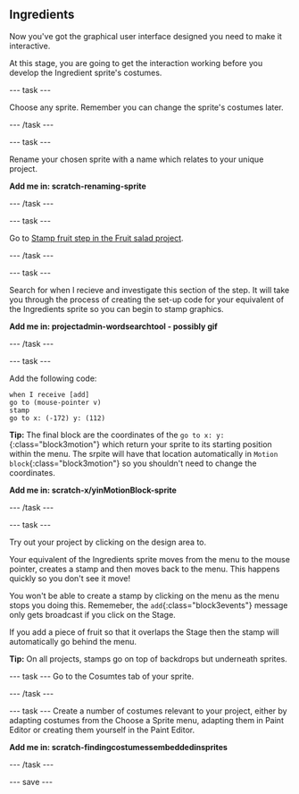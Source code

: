 ## Ingredients
Now you've got the graphical user interface designed you need to make it interactive.

At this stage, you are going to get the interaction working before you develop the Ingredient sprite's costumes. 

--- task ---

Choose any sprite. Remember you can change the sprite's costumes later.

--- /task ---

--- task ---

Rename your chosen sprite with a name which relates to your unique project.

**Add me in: scratch-renaming-sprite**

--- /task ---

--- task ---

Go to [Stamp fruit step in the Fruit salad project](https://learning-admin.raspberrypi.org/en/projects/fruit-salad/1). 

--- /task ---

--- task ---

Search for when I recieve and investigate this section of the step. It will take you through the process of creating the set-up code for your equivalent of the Ingredients sprite so you can begin to stamp graphics.

**Add me in: projectadmin-wordsearchtool - possibly gif**

--- /task ---

--- task ---

Add the following code:
```blocks3
when I receive [add]
go to (mouse-pointer v)
stamp
go to x: (-172) y: (112)
```

**Tip:** The final block are the coordinates of the `go to x: y:`{:class="block3motion"} which return your sprite to its starting position within the menu. The srpite will have that location automatically in `Motion block`{:class="block3motion"} so you shouldn't need to change the coordinates.

**Add me in: scratch-x/yinMotionBlock-sprite**

--- /task ---

--- task ---

Try out your project by clicking on the design area to.

Your equivalent of the Ingredients sprite moves from the menu to the mouse pointer, creates a stamp and then moves back to the menu. This happens quickly so you don't see it move!

You won't be able to create a stamp by clicking on the menu as the menu stops you doing this. Rememeber, the `add`{:class="block3events"} message only gets broadcast if you click on the Stage.

If you add a piece of fruit so that it overlaps the Stage then the stamp will automatically go behind the menu. 

**Tip:** On all projects, stamps go on top of backdrops but underneath sprites. 

--- task ---
Go to the Cosumtes tab of your sprite.

--- /task ---

--- task ---
Create a number of costumes relevant to your project, either by adapting costumes from the Choose a Sprite menu, adapting them in Paint Editor or creating them yourself in the Paint Editor.

**Add me in: scratch-findingcostumessembeddedinsprites**

--- /task ---

--- save ---

